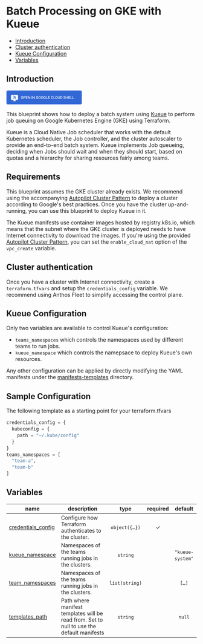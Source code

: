 # Batch Processing on GKE with Kueue

<!-- BEGIN TOC -->
- [Introduction](#introduction)
- [Cluster authentication](#cluster-authentication)
- [Kueue Configuration](#kueue-configuration)
- [Variables](#variables)
<!-- END TOC -->

## Introduction
<a href="https://shell.cloud.google.com/cloudshell/editor?cloudshell_git_repo=https://github.com/GoogleCloudPlatform/cloud-foundation-fabric.git&cloudshell_tutorial=batch/tutorial.md&cloudshell_git_branch=gke-blueprints/0-redis&cloudshell_workspace=blueprints/gke/patterns&show=ide%2Cterminal">
<img width="200px" src="../../../../assets/images/cloud-shell-button.png">
</a>

This blueprint shows how to deploy a batch system using [Kueue](https://kueue.sigs.k8s.io/docs/overview/) to perform job queuing on Google Kubernetes Engine (GKE) using Terraform.

Kueue is a Cloud Native Job scheduler that works with the default Kubernetes scheduler, the Job controller, and the cluster autoscaler to provide an end-to-end batch system. Kueue implements Job queueing, deciding when Jobs should wait and when they should start, based on quotas and a hierarchy for sharing resources fairly among teams.


## Requirements

This blueprint assumes the GKE cluster already exists. We recommend using the accompanying [Autopilot Cluster Pattern](../autopilot-cluster) to deploy a cluster according to Google's best practices. Once you have the cluster up-and-running, you can use this blueprint to deploy Kueue in it.

The Kueue manifests use container images hosted by registry.k8s.io, which means that the subnet where the GKE cluster is deployed needs to have Internet connectivity to download the images. If you're using the provided [Autopilot Cluster Pattern](../autopilot-cluster), you can set the `enable_cloud_nat` option of the `vpc_create` variable.

## Cluster authentication
Once you have a cluster with Internet connectivity, create a `terraform.tfvars` and setup the `credentials_config` variable. We recommend using Anthos Fleet to simplify accessing the control plane.

## Kueue Configuration

Only two variables are available to control Kueue's configuration:
- `teams_namespaces` which controls the namespaces used by different teams to run jobs.
- `kueue_namespace` which controls the namepsace to deploy Kueue's own resources.

Any other configuration can be applied by directly modifying the YAML manifests under the [manifests-templates](manifests-templates) directory.

## Sample Configuration

The following template as a starting point for your terraform.tfvars
```tfvars
credentials_config = {
  kubeconfig = {
    path = "~/.kube/config"
  }
}
teams_namespaces = [
  "team-a",
  "team-b"
]
```

<!-- BEGIN TFDOC -->
## Variables

| name | description | type | required | default |
|---|---|:---:|:---:|:---:|
| [credentials_config](variables.tf#L17) | Configure how Terraform authenticates to the cluster. | <code title="object&#40;&#123;&#10;  fleet_host &#61; optional&#40;string&#41;&#10;  kubeconfig &#61; optional&#40;object&#40;&#123;&#10;    context &#61; optional&#40;string&#41;&#10;    path    &#61; optional&#40;string, &#34;&#126;&#47;.kube&#47;config&#34;&#41;&#10;  &#125;&#41;&#41;&#10;&#125;&#41;">object&#40;&#123;&#8230;&#125;&#41;</code> | ✓ |  |
| [kueue_namespace](variables.tf#L36) | Namespaces of the teams running jobs in the clusters. | <code>string</code> |  | <code>&#34;kueue-system&#34;</code> |
| [team_namespaces](variables.tf#L43) | Namespaces of the teams running jobs in the clusters. | <code>list&#40;string&#41;</code> |  | <code title="&#91;&#10;  &#34;team-a&#34;,&#10;  &#34;team-b&#34;&#10;&#93;">&#91;&#8230;&#93;</code> |
| [templates_path](variables.tf#L53) | Path where manifest templates will be read from. Set to null to use the default manifests | <code>string</code> |  | <code>null</code> |
<!-- END TFDOC -->
